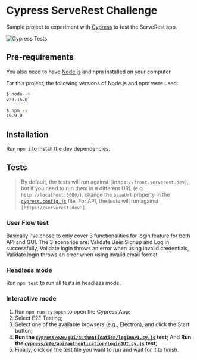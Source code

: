 # Cypress ServeRest Challenge

Sample project to experiment with [Cypress](https://cypress.io) to test the ServeRest app.

![Cypress Tests](https://github.com/clark-ewerton/cypress-serverest-challenge/actions/workflows/cypress.yml/badge.svg)

## Pre-requirements

You also need to have [Node.js](https://nodejs.org/) and npm installed on your computer.

For this project, the following versions of Node.js and npm were used:

```sh
$ node -v
v20.16.0

$ npm -v
10.9.0
```

## Installation

Run `npm i` to install the dev dependencies.

## Tests

> By default, the tests will run against `[https://front.serverest.dev]`, but if you need to run them in a different URL (e.g.: `http://localhost:3000/`), change the `baseUrl` property in the [`cypress.config.js`](./cypress.config.js) file.
> For API, the tests will run against `[https://serverest.dev']`.
>
### User Flow test

Basically i've chose to only cover 3 functionalities for login feature for both API and GUI. The 3 scenarios are: Validate User Signup and Log in successfully, Validate login throws an error when using invalid credentials, Validate login throws an error when using invalid email format

### Headless mode

Run `npm test` to run all tests in headless mode.

### Interactive mode

1. Run `npm run cy:open` to open the Cypress App;
2. Select E2E Testing;
3. Select one of the available browsers (e.g., Electron), and click the Start button;
4. **Run the [`cypress/e2e/gui/authentication/loginAPI.cy.js`](./cypress/e2e/gui/authentication/loginAPI.cy.js) test;**
   And **Run the [`cypress/e2e/api/authentication/loginGUI.cy.js`](./cypress/e2e/api/authentication/loginGUI.cy.js) test;**
6. Finally, click on the test file you want to run and wait for it to finish.
